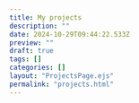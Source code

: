 ```yaml
---
title: My projects
description: ""
date: 2024-10-29T09:44:22.533Z
preview: ""
draft: true
tags: []
categories: []
layout: "ProjectsPage.ejs"
permalink: "projects.html"
---
```

